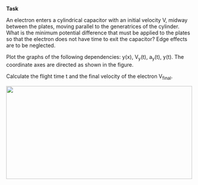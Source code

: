 **Task**

An electron enters a cylindrical capacitor with an initial velocity V, midway between the plates, moving parallel to the generatrices of the cylinder. What is the minimum potential difference that must be applied to the plates so that the electron does not have time to exit the capacitor? Edge effects are to be neglected.

Plot the graphs of the following dependencies: y(x), V<sub>y</sub>(t), a<sub>y</sub>(t), y(t). The coordinate axes are directed as shown in the figure.

Calculate the flight time t and the final velocity of the electron V<sub>final</sub>.

<img src="https://github.com/user-attachments/assets/91c7f8b5-d218-4a09-b2fe-062656a51fec" width="500" height="250" />

